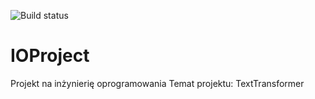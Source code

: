 ![Build status](<https://travis-ci.org/bckamil/IOProject.svg?branch=master>)
# IOProject
Projekt na inżynierię oprogramowania
Temat projektu: TextTransformer
